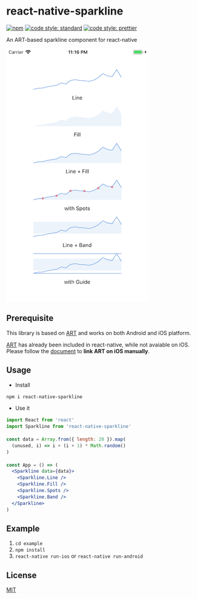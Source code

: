 # react-native-sparkline

[![npm](https://img.shields.io/npm/v/react-native-sparkline.svg)](https://www.npmjs.com/package/react-native-sparkline)
[![code style: standard](https://img.shields.io/badge/code_style-standard-brightgreen.svg)](https://standardjs.com)
[![code style: prettier](https://img.shields.io/badge/code_style-prettier-ff69b4.svg)](https://prettier.io/)

An ART-based sparkline component for react-native

![example screenshot](/example/screenshot.png)

## Prerequisite

This library is based on [ART][art-library] and works on both Android and iOS platform.

[ART][art-library] has already been included in react-native, while not avaiable on iOS. Please follow the [document][manual-linking] to **link ART on iOS manually**.

[art-library]: https://github.com/facebook/react-native/tree/master/Libraries/ART
[manual-linking]: https://facebook.github.io/react-native/docs/linking-libraries-ios.html#manual-linking

## Usage

* Install

```bash
npm i react-native-sparkline
```

* Use it

```jsx harmony
import React from 'react'
import Sparkline from 'react-native-sparkline'

const data = Array.from({ length: 20 }).map(
  (unused, i) => i + (i + 1) * Math.random()
)

const App = () => (
  <Sparkline data={data}>
    <Sparkline.Line />
    <Sparkline.Fill />
    <Sparkline.Spots />
    <Sparkline.Band />
  </Sparkline>
)
```

## Example

1.  `cd example`
2.  `npm install`
3.  `react-native run-ios` or `react-native run-android`

## License

[MIT](./LICENSE)
